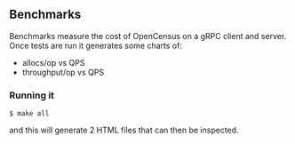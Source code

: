 ## Benchmarks

Benchmarks measure the cost of OpenCensus  on a gRPC client and server.
Once tests are run it generates some charts of:

* allocs/op vs QPS
* throughput/op vs QPS


### Running it
```shell
$ make all
```

and this will generate 2 HTML files that can then be inspected.
